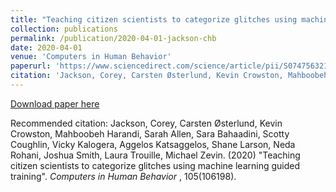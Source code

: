 ```yaml
---
title: "Teaching citizen scientists to categorize glitches using machine learning guided training"
collection: publications
permalink: /publication/2020-04-01-jackson-chb
date: 2020-04-01
venue: 'Computers in Human Behavior'
paperurl: 'https://www.sciencedirect.com/science/article/pii/S0747563219304182'
citation: 'Jackson, Corey, Carsten Østerlund, Kevin Crowston, Mahboobeh Harandi, Sarah Allen, Sara Bahaadini, Scotty Coughlin, Vicky Kalogera, Aggelos Katsaggelos, Shane Larson, Neda Rohani, Joshua Smith, Laura Trouille, Michael Zevin. (2020) &quot;Teaching citizen scientists to categorize glitches using machine learning guided training&quot;. <i> Computers in Human Behavior </i>, 105(106198).'
---
```

[Download paper here](https://www.sciencedirect.com/science/article/pii/S0747563219304182)

Recommended citation: Jackson, Corey, Carsten Østerlund, Kevin Crowston, Mahboobeh Harandi, Sarah Allen, Sara Bahaadini, Scotty Coughlin, Vicky Kalogera, Aggelos Katsaggelos, Shane Larson, Neda Rohani, Joshua Smith, Laura Trouille, Michael Zevin. (2020) "Teaching citizen scientists to categorize glitches using machine learning guided training". <i> Computers in Human Behavior </i>, 105(106198).